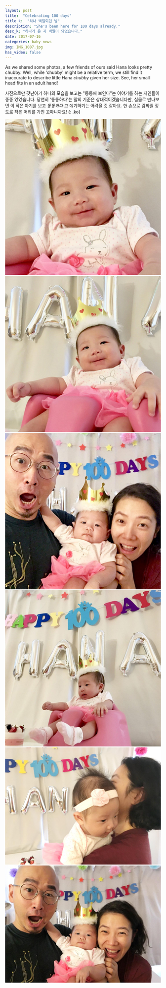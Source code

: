 ```yaml
---
layout: post
title:  "Celebrating 100 days"
title_k:  "하나 백일되던 날"
description: "She's been here for 100 days already."
desc_k: "하나가 온 지 백일이 되었습니다."
date: 2017-07-16
categories: baby news
img: IMG_1087.jpg
has_video: false
---
```

As we shared some photos, a few friends of ours said Hana looks pretty chubby. Well, while 'chubby' might be a relative term, we still find it inaccurate to describe little Hana _chubby_ given her size. See, her small head fits in an adult hand!

사진으로만 갓난아기 하나의 모습을 보고는 "통통해 보인다"는 이야기를 하는 지인들이 종종 있었습니다. 당연히 '통통하다'는 말의 기준은 상대적이겠습니다만, 실물로 만나보면 이 작은 아기를 보고 _통통하다_ 고 얘기하기는 어려울 것 같아요. 한 손으로 감싸쥘 정도로 작은 머리를 가진 꼬마니까요!
{: .ko}


<p><a href="../assets/images/IMG_1171.jpg" data-lightbox="100" data-title="Baby girl on a throne"><img src="../assets/images/IMG_1171.jpg" alt="Baby girl on a throne" class="gal-l" style="" /></a><a href="../assets/images/IMG_1168.jpg" data-lightbox="100" data-title="Baby girl on a throne"><img src="../assets/images/IMG_1168.jpg" alt="Baby girl on a throne" class="gal-r" style="" /></a><a href="../assets/images/IMG_1170.jpg" data-lightbox="100" data-title="Family of three on 100th day"><img src="../assets/images/IMG_1170.jpg" alt="Family of three on 100th day" class="gal-l" style="" /></a><a href="../assets/images/IMG_1169.jpg" data-lightbox="100" data-title="Baby girl on a throne"><img src="../assets/images/IMG_1169.jpg" alt="Baby girl on a throne" class="gal-r" style="" /></a><a href="../assets/images/IMG_1058.jpg" data-lightbox="100" data-title="Hana and mommy"><img src="../assets/images/IMG_1058.jpg" alt="Hana and mommy" class="gal-l" style="" /></a><a href="../assets/images/IMG_1144.jpg" data-lightbox="100" data-title="Family of three on 100th day"><img src="../assets/images/IMG_1144.jpg" alt="Family of three on 100th day" class="gal-r" style="" /></a>
</p>
